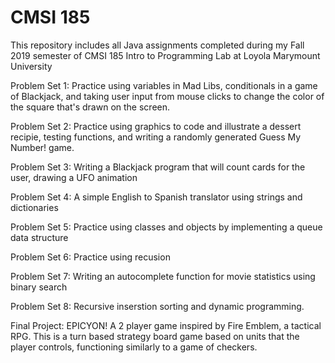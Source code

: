 # CMSI 185
This repository includes all Java assignments completed during my Fall 2019 semester of CMSI 185 Intro to Programming Lab at Loyola Marymount University

Problem Set 1: Practice using variables in Mad Libs, conditionals in a game of Blackjack, and taking user input from mouse clicks to change the color of the square that's drawn on the screen.

Problem Set 2: Practice using graphics to code and illustrate a dessert recipie, testing functions, and writing a randomly generated Guess My Number! game.

Problem Set 3: Writing a Blackjack program that will count cards for the user, drawing a UFO animation

Problem Set 4: A simple English to Spanish translator using strings and dictionaries

Problem Set 5: Practice using classes and objects by implementing a queue data structure

Problem Set 6: Practice using recusion

Problem Set 7: Writing an autocomplete function for movie statistics using binary search

Problem Set 8: Recursive inserstion sorting and dynamic programming.

Final Project: EPICYON! A 2 player game inspired by Fire Emblem, a tactical RPG. This is a
turn based strategy board game based on units that the player controls, functioning similarly to a
game of checkers.
